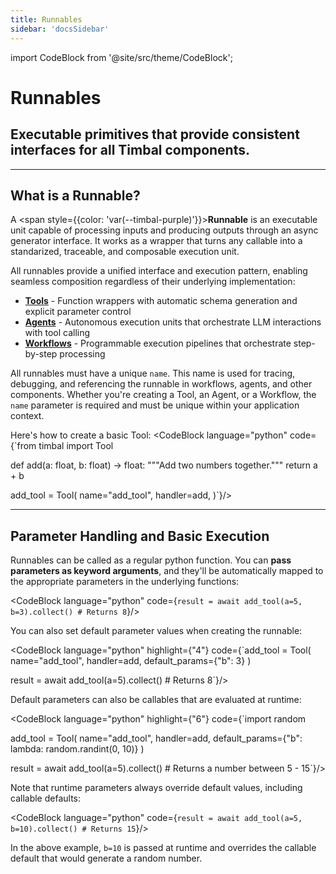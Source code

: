 ```yaml
---
title: Runnables
sidebar: 'docsSidebar'
---
```

import CodeBlock from '@site/src/theme/CodeBlock';


# Runnables

<h2 className="subtitle" style={{marginTop: '0px', fontSize: '1.1rem', fontWeight: 'normal'}}>
Executable primitives that provide consistent interfaces for all Timbal components.
</h2>

---

## What is a Runnable?
A <span style={{color: 'var(--timbal-purple)'}}><strong>Runnable</strong></span> is an executable unit capable of processing inputs and producing outputs through an async generator interface. It works as a wrapper that turns any callable into a standarized, traceable, and composable execution unit.

All runnables provide a unified interface and execution pattern, enabling seamless composition regardless of their underlying implementation:

- **[Tools](../agents/tools)** - Function wrappers with automatic schema generation and explicit parameter control
- **[Agents](../agents/index.md)** - Autonomous execution units that orchestrate LLM interactions with tool calling
- **[Workflows](../workflows/index.md)** - Programmable execution pipelines that orchestrate step-by-step processing

All runnables must have a unique `name`. This name is used for tracing, debugging, and referencing the runnable in workflows, agents, and other components. Whether you're creating a Tool, an Agent, or a Workflow, the `name` parameter is required and must be unique within your application context.

Here's how to create a basic Tool:
<CodeBlock language="python" code={`from timbal import Tool

def add(a: float, b: float) -> float:
    """Add two numbers together."""
    return a + b

add_tool = Tool(
    name="add_tool",
    handler=add,
)`}/>

---

## Parameter Handling and Basic Execution

Runnables can be called as a regular python function. You can **pass parameters as keyword arguments**, and they'll be automatically mapped to the appropriate parameters in the underlying functions:

<CodeBlock language="python" code={`result = await add_tool(a=5, b=3).collect() # Returns 8`}/>

You can also set default parameter values when creating the runnable:

<CodeBlock language="python" highlight={"4"} code={`add_tool = Tool(
    name="add_tool",
    handler=add,
    default_params={"b": 3}
)

result = await add_tool(a=5).collect() # Returns 8`}/>

Default parameters can also be callables that are evaluated at runtime:

<CodeBlock language="python" highlight={"6"} code={`import random

add_tool = Tool(
    name="add_tool",
    handler=add,
    default_params={"b": lambda: random.randint(0, 10)}
)

result = await add_tool(a=5).collect() # Returns a number between 5 - 15`}/>

Note that runtime parameters always override default values, including callable defaults:

<CodeBlock language="python" code={`result = await add_tool(a=5, b=10).collect() # Returns 15`}/>

In the above example, `b=10` is passed at runtime and overrides the callable default that would generate a random number.
